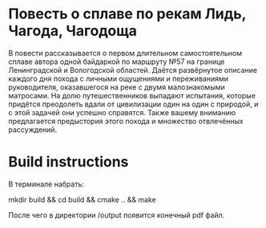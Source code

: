 # Повесть о сплаве по рекам Лидь, Чагода, Чагодоща

В повести рассказывается о первом длительном самостоятельном сплаве автора одной байдаркой по маршруту №57 на границе Ленинградской и Вологодской областей. Даётся развёрнутое описание каждого дня похода с личными ощущениями и переживаниями руководителя, оказавшегося на реке с двумя малознакомыми матросами. На долю путешественников выпадают испытания, которые придётся преодолеть вдали от цивилизации один на один с природой, и с этой задачей они успешно справятся. Также вашему вниманию предлагается предыстория этого похода и множество отвлечённых рассуждений.

# Build instructions

В терминале набрать:

mkdir build && cd build && cmake .. && make

После чего в директории /output появится конечный pdf файл.
